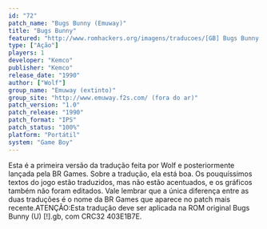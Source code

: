 ```yaml
---
id: "72"
patch_name: "Bugs Bunny (Emuway)"
title: "Bugs Bunny"
featured: "http://www.romhackers.org/imagens/traducoes/[GB] Bugs Bunny - Emuway - 01.png"
type: ["Ação"]
players: 1
developer: "Kemco"
publisher: "Kemco"
release_date: "1990"
author: ["Wolf"]
group_name: "Emuway (extinto)"
group_site: "http://www.emuway.f2s.com/ (fora do ar)"
patch_version: "1.0"
patch_release: "1990"
patch_format: "IPS"
patch_status: "100%"
platform: "Portátil"
system: "Game Boy"
---
```


Esta é a primeira versão da tradução feita por Wolf e posteriormente lançada pela BR Games. Sobre a tradução, ela está boa. Os pouquíssimos textos do jogo estão traduzidos, mas não estão acentuados, e os gráficos também não foram editados. Vale lembrar que a única diferença entre as duas traduções é o nome da BR Games que aparece no patch mais recente.ATENÇÃO:Esta tradução deve ser aplicada na ROM original Bugs Bunny (U) [!].gb, com CRC32 403E1B7E.